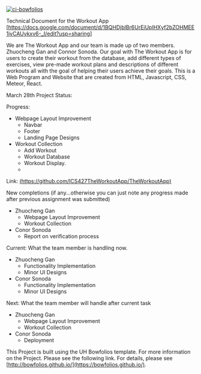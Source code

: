 [![ci-bowfolios](https://github.com/bowfolios/bowfolios/actions/workflows/ci.yml/badge.svg)](https://github.com/bowfolios/bowfolios/actions/workflows/ci.yml)

Technical Document for the Workout App [https://docs.google.com/document/d/1BQHDjblBr6UrEiUpIHXyf2bZOHMEE1iyCAUykxv6-_I/edit?usp=sharing]

We are The Workout App and our team is made up of two members. Zhuocheng Gan and Connor Sonoda. Our goal with The Workout App is for users to create their workout from the database, add different types of exercises, view pre-made workout plans and descriptions of different workouts all with the goal of helping their users achieve their goals. This is a Web Program and Website that are created from HTML, Javascript, CSS, Meteor, React.

March 28th Project Status:

Progress: 

  - Webpage Layout Improvement
      - Navbar
      - Footer
      - Landing Page Designs
  - Workout Collection
      - Add Workout
      - Workout Database
      - Workout Display.
      - 
Link: [(https://github.com/ICS427TheWorkoutApp/TheWorkoutApp)](https://github.com/ICS427TheWorkoutApp/TheWorkoutApp)

New completions (if any...otherwise you can just note any progress made after previous assignment was submitted)

  - Zhuocheng Gan
    - Webpage Layout Improvement
    - Workout Collection
  - Conor Sonoda
    - Report on verification process
      
Current: What the team member is handling now.

  - Zhuocheng Gan
      - Functionality Implementation
      - Minor UI Designs
  - Conor Sonoda
      - Functionality Implementation
      - Minor UI Designs
        
Next: What the team member will handle after current task

  - Zhuocheng Gan
    - Webpage Layout Improvement
    - Workout Collection
  - Conor Sonoda
    - Deployment 

This Project is built using the UH Bowfolios template. For more information on the Project. Please see the following link.
For details, please see [http://bowfolios.github.io/](https://bowfolios.github.io/).

